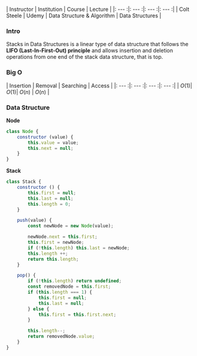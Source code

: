 | Instructor | Institution | Course | Lecture |
|: --- :|: --- :|: --- :|: --- :|
| Colt Steele | Udemy | Data Structure & Algorithm | Data Structures |

### Intro
Stacks in Data Structures is a linear type of data structure that follows the **LIFO (Last-In-First-Out) principle** and allows insertion and deletion operations from one end of the stack data structure, that is top.

### Big O
| Insertion | Removal | Searching | Access |
|: --- :|: --- :|: --- :|: --- :|
| $O(1)$| $O(1)$| $O(n)$ | $O(n)$ |

### Data Structure
**Node**
```js
class Node {
    constructor (value) {
        this.value = value;
        this.next = null;
    }
}
```

**Stack**
```js
class Stack {
    constructor () {
        this.first = null;
        this.last = null;
        this.length = 0;
    }

    push(value) {
        const newNode = new Node(value);

        newNode.next = this.first;
        this.first = newNode;
        if (!this.length) this.last = newNode;
        this.length ++;
        return this.length;
    }

    pop() {
        if (!this.length) return undefined;
        const removedNode = this.first;
        if (this.length === 1) {
            this.first = null;
            this.last = null;
        } else {
            this.first = this.first.next;
        }

        this.length--;
        return removedNode.value;
    }
}
```